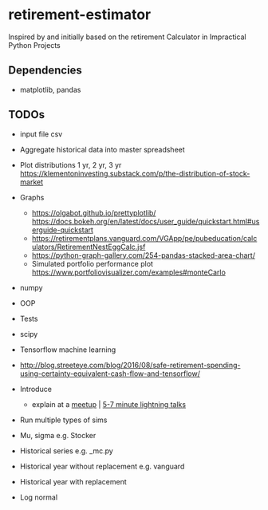 # retirement-estimator
Inspired by and initially based on the retirement Calculator in Impractical Python Projects

## Dependencies
   * matplotlib, pandas
   
## TODOs
* input file csv
* Aggregate historical data into master spreadsheet
* Plot distributions 1 yr, 2 yr, 3 yr https://klementoninvesting.substack.com/p/the-distribution-of-stock-market

* Graphs
  * https://olgabot.github.io/prettyplotlib/
https://docs.bokeh.org/en/latest/docs/user_guide/quickstart.html#userguide-quickstart
  * https://retirementplans.vanguard.com/VGApp/pe/pubeducation/calculators/RetirementNestEggCalc.jsf
  * https://python-graph-gallery.com/254-pandas-stacked-area-chart/
  * Simulated portfolio performance plot https://www.portfoliovisualizer.com/examples#monteCarlo
* numpy
* OOP
* Tests
* scipy
* Tensorflow machine learning
* http://blog.streeteye.com/blog/2016/08/safe-retirement-spending-using-certainty-equivalent-cash-flow-and-tensorflow/
* Introduce
  * explain at a [meetup](https://www.meetup.com/pythonsd/events/wxfkzrybcqbgc/) | [5-7 minute lightning talks](http://pysd.io/talk)  


* Run multiple types of sims
* Mu, sigma e.g. Stocker
* Historical series e.g. _mc.py
* Historical year without replacement e.g. vanguard
* Historical year with replacement 
* Log normal 




